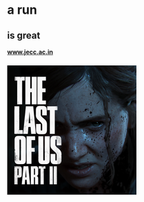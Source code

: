 # a run
## is great
**www.jecc.ac.in**
### ![image missing](https://github.com/sreeraj-kr/Run/blob/min/img/TLOU_P2_Box_Art_2.png)
